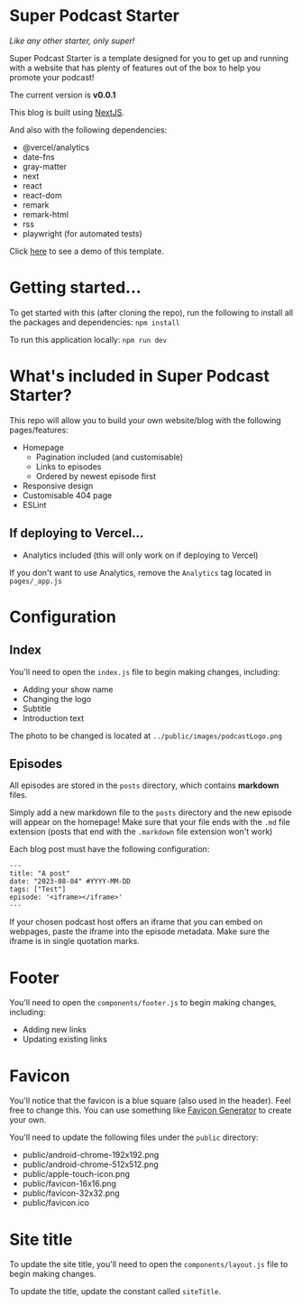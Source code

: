 # Super Podcast Starter
_Like any other starter, only super!_

Super Podcast Starter is a template designed for you to get up and running with a website that has plenty of features out of the box to help you promote your podcast!

The current version is __v0.0.1__

This blog is built using [NextJS](https://nextjs.org/).

And also with the following dependencies:
- @vercel/analytics
- date-fns
- gray-matter
- next
- react
- react-dom
- remark
- remark-html
- rss
- playwright (for automated tests)

Click [here](https://super-podcast-starter.vercel.app/) to see a demo of this template.

# Getting started...

To get started with this (after cloning the repo), run the following to install all the packages and dependencies:
`npm install`

To run this application locally:
`npm run dev`

# What's included in Super Podcast Starter?

This repo will allow you to build your own website/blog with the following pages/features:
- Homepage
    - Pagination included (and customisable)
    - Links to episodes
    - Ordered by newest episode first
- Responsive design
- Customisable 404 page
- ESLint

## If deploying to Vercel...
- Analytics included (this will only work on if deploying to Vercel)

If you don't want to use Analytics, remove the `Analytics` tag located in `pages/_app.js`

# Configuration
## Index
You'll need to open the `index.js` file to begin making changes, including:
- Adding your show name
- Changing the logo
- Subtitle
- Introduction text

The photo to be changed is located at `../public/images/podcastLogo.png`

## Episodes
All episodes are stored in the `posts` directory, which contains __markdown__ files.

Simply add a new markdown file to the `posts` directory and the new episode will appear on the homepage! Make sure that your file ends with the `.md` file extension (posts that end with the `.markdown` file extension won't work)

Each blog post must have the following configuration:

```
---
title: "A post"
date: "2023-08-04" #YYYY-MM-DD
tags: ["Test"]
episode: '<iframe></iframe>'
---
```

If your chosen podcast host offers an iframe that you can embed on webpages, paste the iframe into the episode metadata. Make sure the iframe is in single quotation marks.

# Footer
You'll need to open the `components/footer.js` to begin making changes, including:
- Adding new links
- Updating existing links

# Favicon
You'll notice that the favicon is a blue square (also used in the header). Feel free to change this.
You can use something like [Favicon Generator](https://favicon.io/favicon-generator/) to create your own.

You'll need to update the following files under the `public` directory:
- public/android-chrome-192x192.png
- public/android-chrome-512x512.png
- public/apple-touch-icon.png
- public/favicon-16x16.png
- public/favicon-32x32.png
- public/favicon.ico

# Site title
To update the site title, you'll need to open the `components/layout.js` file to begin making changes.

To update the title, update the constant called `siteTitle`.
